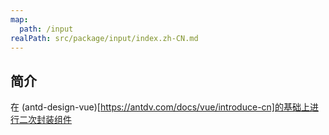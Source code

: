 ```yaml
---
map:
  path: /input
realPath: src/package/input/index.zh-CN.md
---
```


## 简介

在 (antd-design-vue)[https://antdv.com/docs/vue/introduce-cn]的基础上进行二次封装组件
